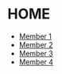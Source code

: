 # HOME

* [Member 1](MEMBRO1.md)
* [Member 2](MEMBRO2.md)
* [Member 3](MEMBRO3.md)
* [Member 4](MEMBRO4.md)